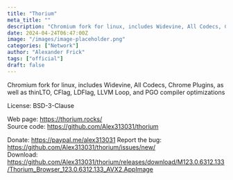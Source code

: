 ```yaml
---
title: "Thorium"
meta_title: ""
description: "Chromium fork for linux, includes Widevine, All Codecs, Chrome Plugins, as well as thinLTO, CFlag, LDFlag, LLVM Loop, and PGO compiler optimizations"
date: 2024-04-24T06:47:00Z
image: "/images/image-placeholder.png"
categories: ["Network"]
author: "Alexander Frick"
tags: ["official"]
draft: false
---
```


Chromium fork for linux, includes Widevine, All Codecs, Chrome Plugins, as well as thinLTO, CFlag, LDFlag, LLVM Loop, and PGO compiler optimizations

License: BSD-3-Clause

Web page: https://thorium.rocks/  
Source code: https://github.com/Alex313031/thorium

Donate: https://paypal.me/alex313031
Report the bug: https://github.com/Alex313031/thorium/issues/new/  
Download: https://github.com/Alex313031/thorium/releases/download/M123.0.6312.133/Thorium_Browser_123.0.6312.133_AVX2.AppImage
